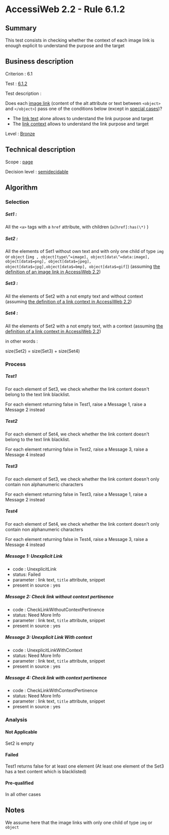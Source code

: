 # AccessiWeb 2.2 - Rule 6.1.2

## Summary

This test consists in checking whether the context of each image link is enough explicit to understand the purpose and the target

## Business description

Criterion : 6.1

Test : [6.1.2](http://accessiweb.org/index.php/accessiweb-22-english-version.html#test-6-1-2)

Test description :

Does each [image link](http://accessiweb.org/index.php/glossary-76.html#mLienImage) (content of the alt attribute or text between `<object>` and `</object>`) pass one of the conditions below (except in [special cases](http://accessiweb.org/index.php/glossary-76.html#cpCrit6- "Special cases for criterion 6.1"))?

-   The [link text](http://accessiweb.org/index.php/glossary-76.html#mIntituleLien) alone allows to understand the link purpose and target 
-   The [link context](http://accessiweb.org/index.php/glossary-76.html#mContexteLien) allows to understand the link purpose and target

Level : [Bronze](/en/category/rules-design/accessiweb-11/level/bronze)

## Technical description

Scope : [page](/en/category/rules-design/accessiweb-11/scope/page)

Decision level :
[semidecidable](/en/category/rules-design/accessiweb-11/decision-level/semidecidable)

## Algorithm

### Selection

##### **Set1 :**

All the `<a>` tags with a `href` attribute, with children (`a[href]:has(\*)` )

##### **Set2 :**

All the elements of Set1 without own text and with only one child of type `img` or `object` (`img , object[type\^=image], object[data\^=data:image], object[data$=png], object[data$=jpeg], object[data$=jpg],object[data$=bmp], object[data$=gif]`) (assuming [the definition of an image link in AccessiWeb 2.2](http://accessiweb.org/index.php/glossary-76.html#mLienImage))

##### **Set3 :**

All the elements of Set2 with a not empty text and without context (assuming [the definition of a link context in AccessiWeb 2.2](http://accessiweb.org/index.php/glossary-76.html#mContexteLien))

##### **Set4 :**

All the elements of Set2 with a not empty text, with a context (assuming [the definition of a link context in AccessiWeb 2.2](http://accessiweb.org/index.php/glossary-76.html#mContexteLien))

in other words :

size(Set2) = size(Set3) + size(Set4)

### Process

##### **Test1**

For each element of Set3, we check whether the link content doesn't belong to the text link blacklist.

For each element returning false in Test1, raise a Message 1, raise a Message 2 instead

##### Test2

For each element of Set4, we check whether the link content doesn't belong to the text link blacklist.

For each element returning false in Test2, raise a Message 3, raise a Message 4 instead

##### Test3

For each element of Set3, we check whether the link content doesn't only contain non alphanumeric characters

For each element returning false in Test3, raise a Message 1, raise a Message 2 instead

##### Test4

For each element of Set4, we check whether the link content doesn't only contain non alphanumeric characters

For each element returning false in Test4, raise a Message 3, raise a Message 4 instead

##### Message 1: Unexplicit Link

-   code : UnexplicitLink
-   status: Failed
-   parameter : link text, `title` attribute, snippet
-   present in source : yes

##### Message 2: Check link without context pertinence

-   code : CheckLinkWithoutContextPertinence
-   status: Need More Info
-   parameter : link text, `title` attribute, snippet
-   present in source : yes

##### Message 3: Unexplicit Link With context

-   code : UnexplicitLinkWithContext
-   status: Need More Info
-   parameter : link text, `title` attribute, snippet
-   present in source : yes

##### Message 4: Check link with context pertinence

-   code : CheckLinkWithContextPertinence
-   status: Need More Info
-   parameter : link text, `title` attribute, snippet
-   present in source : yes

### Analysis

#### Not Applicable

Set2 is empty

#### Failed

Test1 returns false for at least one element (At least one element of the Set3 has a text content which is blacklisted)

#### Pre-qualified

In all other cases

## Notes

We assume here that the image links with only one child of type `img` or `object`

